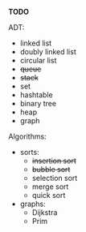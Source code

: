 **TODO**

ADT:
- linked list
- doubly linked list
- circular list
- ~~queue~~
- ~~stack~~
- set
- hashtable
- binary tree
- heap
- graph

Algorithms:
- sorts:
    - ~~insertion sort~~
    - ~~bubble sort~~
    - selection sort
    - merge sort
    - quick sort
- graphs:
    - Dijkstra
    - Prim

